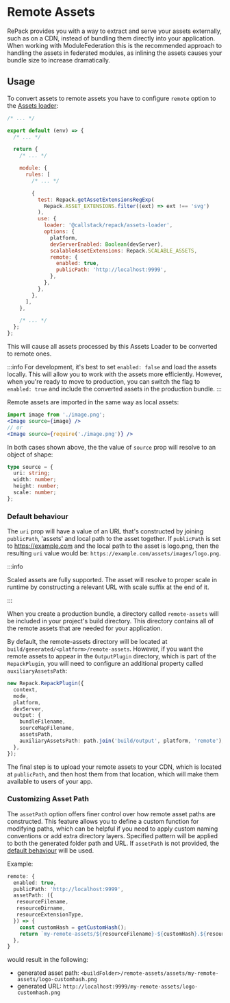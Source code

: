 # Remote Assets

RePack provides you with a way to extract and serve your assets externally, such as on a CDN,
instead of bundling them directly into your application. When working with ModuleFederation
this is the recommended approach to handling the assets in federated modules, as inlining
the assets causes your bundle size to increase dramatically.

## Usage

To convert assets to remote assets you have to configure `remote` option to the [Assets loader](../loaders/assets-loader):

```js
/* ... */

export default (env) => {
  /* ... */

  return {
    /* ... */

    module: {
      rules: [
        /* ... */

        {
          test: Repack.getAssetExtensionsRegExp(
            Repack.ASSET_EXTENSIONS.filter((ext) => ext !== 'svg')
          ),
          use: {
            loader: '@callstack/repack/assets-loader',
            options: {
              platform,
              devServerEnabled: Boolean(devServer),
              scalableAssetExtensions: Repack.SCALABLE_ASSETS,
              remote: {
                enabled: true,
                publicPath: 'http://localhost:9999',
              },
            },
          },
        },
      ],
    },

    /* ... */
  };
};
```

This will cause all assets processed by this Assets Loader to be converted to remote ones.

:::info
For development, it's best to set `enabled: false` and load the assets locally. This will allow you to work with the assets more efficiently. However, when you're ready to move to production, you can switch the flag to `enabled: true` and include the converted assets in the production bundle.
:::

Remote assets are imported in the same way as local assets:

```jsx
import image from './image.png';
<Image source={image} />
// or
<Image source={require('./image.png')} />
```

In both cases shown above, the the value of `source` prop will resolve to an object of shape:

```ts
type source = {
  uri: string;
  width: number;
  height: number;
  scale: number;
};
```

### Default behaviour

The `uri` prop will have a value of an URL that's constructed by joining `publicPath`, 'assets' and local path to the asset together. If `publicPath` is set to https://example.com and the local path to the asset is logo.png, then the resulting `uri` value would be: `https://example.com/assets/images/logo.png`.

:::info

Scaled assets are fully supported. The asset will resolve to proper scale in runtime by constructing a relevant URL with scale suffix at the end of it.

:::

When you create a production bundle, a directory called `remote-assets` will be included in your project's build directory. This directory contains all of the remote assets that are needed for your application.

By default, the remote-assets directory will be located at `build/generated/<platform>/remote-assets`. However, if you want the remote assets to appear in the `OutputPlugin` directory, which is part of the `RepackPlugin`, you will need to configure an additional property called `auxiliaryAssetsPath`:

```ts
new Repack.RepackPlugin({
  context,
  mode,
  platform,
  devServer,
  output: {
    bundleFilename,
    sourceMapFilename,
    assetsPath,
    auxiliaryAssetsPath: path.join('build/output', platform, 'remote'),
  },
});
```

The final step is to upload your remote assets to your CDN, which is located at `publicPath`, and then host them from that location, which will make them available to users of your app.

### Customizing Asset Path

The `assetPath` option offers finer control over how remote asset paths are constructed. This feature allows you to define a custom function for modifying paths, which can be helpful if you need to apply custom naming conventions or add extra directory layers.
Specified pattern will be applied to both the generated folder path and URL. If `assetPath` is not provided, the [default behaviour](#default-behaviour) will be used.

Example:
```ts
remote: {
  enabled: true,
  publicPath: 'http://localhost:9999',
  assetPath: ({
   resourceFilename,
   resourceDirname,
   resourceExtensionType,
  }) => {
    const customHash = getCustomHash();
    return `my-remote-assets/${resourceFilename}-${customHash}.${resourceExtensionType}`;
  },
}
```
would result in the following:

- generated asset path: `<buildFolder>/remote-assets/assets/my-remote-assets/logo-customhash.png`
- generated URL: `http://localhost:9999/my-remote-assets/logo-customhash.png`
